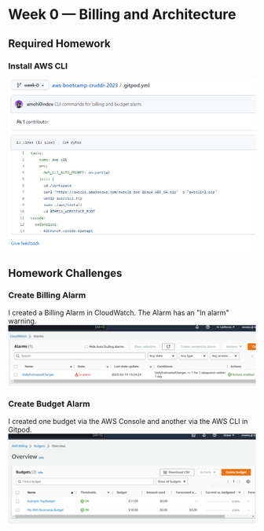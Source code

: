# Week 0 — Billing and Architecture

## Required Homework

### Install AWS CLI
![Image of Gitpod YAML FIle](assets/gitpod-yaml.png)

## Homework Challenges

### Create Billing Alarm

I created a Billing Alarm in CloudWatch. The Alarm has an "In alarm" warning.
![Image of CloudWatch Billing Alarm](assets/cloudwatch-billing-alarm.png)


### Create Budget Alarm

I created one budget via the AWS Console and another via the AWS CLI in Gitpod.
![Image of Budget Alarm](assets/budget-alarm.png)



